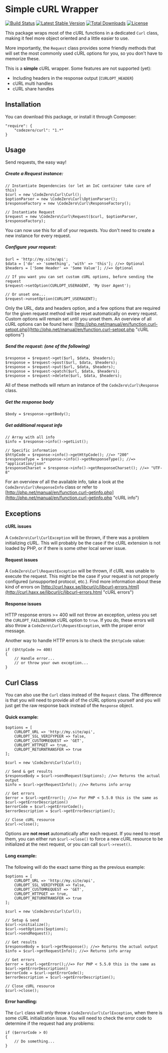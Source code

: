 # Simple cURL Wrapper #

[![Build Status](https://travis-ci.org/codezero-be/curl.svg?branch=master)](https://travis-ci.org/codezero-be/curl)
[![Latest Stable Version](https://poser.pugx.org/codezero/curl/v/stable.svg)](https://packagist.org/packages/codezero/curl)
[![Total Downloads](https://poser.pugx.org/codezero/curl/downloads.svg)](https://packagist.org/packages/codezero/curl)
[![License](https://poser.pugx.org/codezero/curl/license.svg)](https://packagist.org/packages/codezero/curl)

This package wraps most of the cURL functions in a dedicated `Curl` class, making it feel more object oriented and a little easier to use.

More importantly, the `Request` class provides some friendly methods that will set the most commonly used cURL options for you, so you don't have to memorize these.

This is a **simple** cURL wrapper. Some features are not supported (yet):

- Including headers in the response output (`CURLOPT_HEADER`)
- cURL multi handles
- cURL share handles

## Installation ##

You can download this package, or install it through Composer:

    "require": {
    	"codezero/curl": "1.*"
    }

## Usage ##

Send requests, the easy way!

##### Create a Request instance: #####

	// Instantiate Dependencies (or let an IoC container take care of this)
    $curl = new \CodeZero\Curl\Curl();
    $optionParser = new \CodeZero\Curl\OptionParser();
    $responseFactory = new \CodeZero\Curl\ResponseFactory();

    // Instantiate Request
    $request = new \CodeZero\Curl\Request($curl, $optionParser, $responseFactory);

You can now use this for all of your requests. You don't need to create a new instance for every request.

##### Configure your request: #####

	$url = 'http://my.site/api';
    $data = ['do' => 'something', 'with' => 'this']; //=> Optional
    $headers = ['Some Header' => 'Some Value']; //=> Optional

	// If you want you can set custom cURL options, before sending the request
	$request->setOption(CURLOPT_USERAGENT, 'My User Agent');

	// Or unset one...
	$request->unsetOption(CURLOPT_USERAGENT);

Only the URL, data and headers option, and a few options that are required for the given request method will be reset automatically on every request. Custom options will remain set until you unset them. An overview of all cURL options can be found here: [http://php.net/manual/en/function.curl-setopt.php](http://php.net/manual/en/function.curl-setopt.php "cURL options")

##### Send the request: (one of the following) #####

	$response = $request->get($url, $data, $headers);
	$response = $request->post($url, $data, $headers);
	$response = $request->put($url, $data, $headers);
	$response = $request->patch($url, $data, $headers);
	$response = $request->delete($url, $data, $headers);

All of these methods will return an instance of the `CodeZero\Curl\Response` class.

##### Get the response body #####

	$body = $response->getBody();

##### Get additional request info #####

	// Array with all info
	$info = $response->info()->getList();

	// Specific information
	$httpCode = $reponse->info()->getHttpCode(); //=> "200"
	$responseType = $response->info()->getResponseType(); //=> "application/json"
	$responseCharset = $response->info()->getResponseCharset(); //=> "UTF-8" 

For an overview of all the available info, take a look at the `CodeZero\Curl\ResponseInfo` class or refer to [http://php.net/manual/en/function.curl-getinfo.php](http://php.net/manual/en/function.curl-getinfo.php "cURL info")
 
## Exceptions ##

#### cURL issues ####

A `CodeZero\Curl\CurlException` will be thrown, if there was a problem initializing cURL. This will probably be the case if the cURL extension is not loaded by PHP, or if there is some other local server issue.

#### Request issues ####

A `CodeZero\Curl\RequestException` will be thrown, if cURL was unable to execute the request. This might be the case if your request is not properly configured (unsupported protocol, etc.). Find more information about these kind of errors on [http://curl.haxx.se/libcurl/c/libcurl-errors.html](http://curl.haxx.se/libcurl/c/libcurl-errors.html "cURL errors") 

#### Response issues ####

HTTP response errors >= 400 will not throw an exception, unless you set the `CURLOPT_FAILONERROR` cURL option to `true`. If you do, these errors will also throw a `CodeZero\Curl\RequestException`, with the proper error message.

Another way to handle HTTP errors is to check the `$httpCode` value:

	if ($httpCode >= 400)
	{
		// Handle error...
		// or throw your own exception...
	}

## Curl Class ##

You can also use the `Curl` class instead of the `Request` class. The difference is that you will need to provide all of the cURL options yourself and you will just get the raw response back instead of the `Response` object.

#### Quick example: ####

    $options = [
        CURLOPT_URL => 'http://my.site/api',
        CURLOPT_SSL_VERIFYPEER => false,
        CURLOPT_CUSTOMREQUEST => 'GET',
        CURLOPT_HTTPGET => true,
        CURLOPT_RETURNTRANSFER => true
    ];

    $curl = new \CodeZero\Curl\Curl();

	// Send & get results
    $responseBody = $curl->sendRequest($options); //=> Returns the actual output
	$info = $curl->getRequestInfo(); //=> Returns info array

	// Get errors
	$error = $curl->getError(); //=> For PHP < 5.5.0 this is the same as $curl->getErrorDescription()
	$errorCode = $curl->getErrorCode();
	$errorDescription = $curl->getErrorDescription();

	// Close cURL resource
	$curl->close();

Options are **not reset** automatically after each request. If you need to reset them, you can either run `$curl->close()` to force a new cURL resource to be initialized at the next request, or you can call `$curl->reset()`.

#### Long example: ####

The following will do the exact same thing as the previous example:

    $options = [
        CURLOPT_URL => 'http://my.site/api',
        CURLOPT_SSL_VERIFYPEER => false,
        CURLOPT_CUSTOMREQUEST => 'GET',
        CURLOPT_HTTPGET => true,
        CURLOPT_RETURNTRANSFER => true
    ];

    $curl = new \CodeZero\Curl\Curl();

	// Setup & send
	$curl->initialize();
	$curl->setOptions($options);
    $curl->sendRequest();

	// Get results
	$responseBody = $curl->getResponse(); //=> Returns the actual output
	$info = $curl->getRequestInfo(); //=> Returns info array

	// Get errors
	$error = $curl->getError();//=> For PHP < 5.5.0 this is the same as $curl->getErrorDescription()
	$errorCode = $curl->getErrorCode();
	$errorDescription = $curl->getErrorDescription();

	// Close cURL resource
	$curl->close();

#### Error handling: ####

The `Curl` class will only throw a `CodeZero\Curl\CurlException`, when there is some cURL initialization issue. You will need to check the error code to determine if the request had any problems:

	if ($errorCode > 0)
	{
		// Do something...
	}
